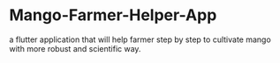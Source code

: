 # Mango-Farmer-Helper-App
a flutter application that will help farmer step by step to cultivate mango with more robust and scientific way.

